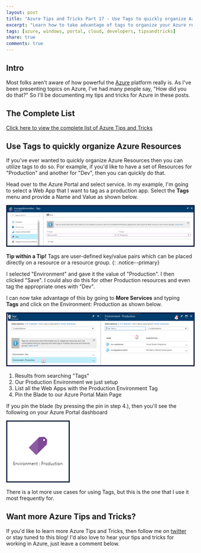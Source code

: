 ```yaml
---
layout: post
title: "Azure Tips and Tricks Part 17 - Use Tags to quickly organize Azure Resources"
excerpt: "Learn how to take advantage of tags to organize your Azure resources"
tags: [azure, windows, portal, cloud, developers, tipsandtricks]
share: true
comments: true
---
```


## Intro

Most folks aren't aware of how powerful the [Azure](http://www.azure.com) platform really is. As I've been presenting topics on Azure, I've had many people say, "How did you do that?" So I'll be documenting my tips and tricks for Azure in these posts.

## The Complete List

[Click here to view the complete list of Azure Tips and Tricks ](https://michaelcrump.net/azure-tips-and-tricks-complete-list/)

## Use Tags to quickly organize Azure Resources

If you've ever wanted to quickly organize Azure Resources then you can utilize tags to do so. For example, if you'd like to have a set of Resources for "Production" and another for "Dev", then you can quickly do that. 

Head over to the Azure Portal and select service. In my example, I'm going to select a Web App that I want to tag as a production app. Select the **Tags** menu and provide a Name and Value as shown below.  

<img style="border:3px solid #021a40" src="/files/azuretag1.png">

**Tip within a Tip!** Tags are user-defined key/value pairs which can be placed directly on a resource or a resource group.
{: .notice--primary}

I selected "Environment" and gave it the value of "Production". I then clicked "Save". I could also do this for other Production resources and even tag the appropriate ones with "Dev".

I can now take advantage of this by going to **More Services** and typing **Tags** and click on the Environment: Production as shown below. 

<img style="border:3px solid #021a40" src="/files/azuretag2.png">

1. Results from searching "Tags"
2. Our Production Environment we just setup
3. List all the Web Apps with the Production Environment Tag
4. Pin the Blade to our Azure Portal Main Page

If you pin the blade (by pressing the pin in step 4.), then you'll see the following on your Azure Portal dashboard

<img style="border:3px solid #021a40" src="/files/azuretag3.png">

There is a lot more use cases for using Tags, but this is the one that I use it most frequently for. 

## Want more Azure Tips and Tricks?

If you'd like to learn more Azure Tips and Tricks, then follow me on [twitter](http://twitter.com/mbcrump) or stay tuned to this blog! I'd also love to hear your tips and tricks for working in Azure, just leave a comment below. 